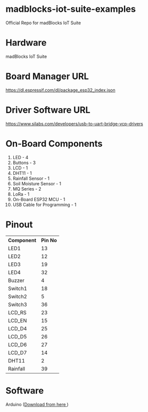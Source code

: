 # madblocks-iot-suite-examples
Official Repo for madBlocks IoT Suite 

# Hardware
madBlocks IoT Suite

# Board Manager URL
https://dl.espressif.com/dl/package_esp32_index.json

# Driver Software URL
https://www.silabs.com/developers/usb-to-uart-bridge-vcp-drivers

# On-Board Components
1. LED - 4
2. Buttons - 3
3. LCD - 1
4. DHT11 - 1
5. Rainfall Sensor - 1
6. Soil Moisture Sensor - 1
7. MQ Series - 2
8. LoRa - 1
9. On-Board ESP32 MCU - 1
10. USB Cable for Programming - 1

# Pinout

<table>
  <tr>
    <th> Component </th>
    <th> Pin No </th>
  </tr>
  <tr>
    <td>LED1</td>
    <td>13</td>
  </tr>
  <tr>
    <td>LED2</td>
    <td>12</td>
  </tr>
  <tr>
    <td>LED3</td>
    <td>19</td>
  </tr>
  <tr>
    <td>LED4</td>
    <td>32</td>
  </tr>
  <tr>
    <td>Buzzer</td>
    <td>4</td>
  </tr>
  <tr>
    <td>Switch1</td>
    <td>18</td>
  </tr>
  <tr>
    <td>Switch2</td>
    <td>5</td>
  </tr>
  <tr>
    <td>Switch3</td>
    <td>36</td>
  </tr>
  <tr>
    <td>LCD_RS</td>
    <td>23</td>
  </tr>
  <tr>
    <td>LCD_EN</td>
    <td>15</td>
  </tr>
  <tr>
    <td>LCD_D4</td>
    <td>25</td>
  </tr>
  <tr>
    <td>LCD_D5</td>
    <td>26</td>
  </tr>
  <tr>
    <td>LCD_D6</td>
    <td>27</td>
  </tr>
  <tr>
    <td>LCD_D7</td>
    <td>14</td>
  </tr>
  <tr>
    <td>DHT11</td>
    <td>2</td>
  </tr>
  <tr>
    <td>Rainfall</td>
    <td>39</td>
  </tr>
</table>

# Software
Arduino (<a href="https://www.arduino.cc/en/software">Download from here </a>)

